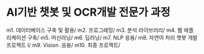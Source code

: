 # AI기반 챗봇 및 OCR개발 전문가 과정
m1. 데이터베이스 구축 및 활용/
m2. 프로그래밍/
m3. 분석 라이브러리/
m4. 웹 애플리케이션 구축/ 
m5. 머신러닝/
m6. 딥러닝/
m7. NLP 응용/
m8. 자연어 처리 챗봇 개발 프로젝트 I/
m9. Vision .응용/
m10. 최종 프로젝트/
